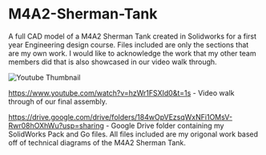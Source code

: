 # M4A2-Sherman-Tank
A full CAD model of a M4A2 Sherman Tank created in Solidworks for a first year Engineering design course.  Files included are only the sections that are my own work. I would like to acknowledge the work that my other team members did that is also showcased in our video walk through.

![Youtube Thumbnail](https://img.youtube.com/vi/hzWr1FSXId0/0.jpg "M4A2-Sherman-Tank")

https://www.youtube.com/watch?v=hzWr1FSXId0&t=1s - Video walk through of our final assembly. 

https://drive.google.com/drive/folders/184wOpVEzsqWxNFi1OMsV-Rwr08hOXhWu?usp=sharing - Google Drive folder containing my SolidWorks Pack and Go files. All files included are my origonal work based off of technical diagrams of the M4A2 Sherman Tank.
